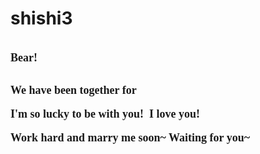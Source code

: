 # shishi3
<html xmlns="http://www.w3.org/1999/xhtml">
<head runat="server">
    <title></title>      
    <style type="text/css">
        .newStyle1 {
            font-family: Algerian;
        }
        .auto-style1 {
            font-family: "Bell MT";
            font-weight: bold;
            font-size: large;
        }
        </style>
</head>
    <meta http-equiv="Content-Type" content="text/html; charset=utf-8" />
    <title>倒计时</title>
    <link rel="stylesheet" href="style.css" />

<body>
     <form id="form2" runat="server">
            <br class="auto-style1" />
            <span class="auto-style1">Bear!</span><br class="auto-style1" />
            <br class="auto-style1" />
        <div>
            <asp:Label ID="Label1" runat="server" Text="Label"></asp:Label>
        </div>
    </form>
    <div class="time"><span class="auto-style1">We have been together for </span><br class="auto-style1" /><span id="LeftTime"></span></div>
    <script>
    function FreshTime() {
        var endtime = new Date("2019/6/1"); //结束时间
        var nowtime = new Date(); //当前时间
        var lefttime = parseInt((nowtime.getTime() - endtime.getTime()) / 1000);
        d = parseInt(lefttime / 3600 / 24);
        h = parseInt((lefttime / 3600) % 24);
        m = parseInt((lefttime / 60) % 60);
        s = parseInt(lefttime % 60);
        document.getElementById("LeftTime").innerHTML = d + "<span class="auto-style1">&nbsp;days!</span><br class="auto-style1" />";
    }
    FreshTime()
    var sh;
    sh = setInterval(FreshTime, 1000);
    </script>
            <br class="auto-style1" />
            <span class="auto-style1">I&#39;m so lucky to be with you!&nbsp; I love you!</span><br class="auto-style1" />
            <br class="auto-style1" />
            <span class="auto-style1">Work hard and marry me soon~ Waiting for you~</span><br class="auto-style1" />
            <br class="auto-style1" />


</body>
</html>
